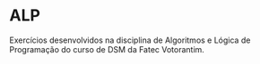 # ALP
Exercícios desenvolvidos na disciplina de Algoritmos e Lógica de Programação do curso de DSM da Fatec Votorantim.
